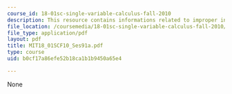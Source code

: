 ```yaml
---
course_id: 18-01sc-single-variable-calculus-fall-2010
description: This resource contains informations related to improper integrals.
file_location: /coursemedia/18-01sc-single-variable-calculus-fall-2010/b0cf17a86efe52b18ca1b1b9450a65e4_MIT18_01SCF10_Ses91a.pdf
file_type: application/pdf
layout: pdf
title: MIT18_01SCF10_Ses91a.pdf
type: course
uid: b0cf17a86efe52b18ca1b1b9450a65e4

---
```

None